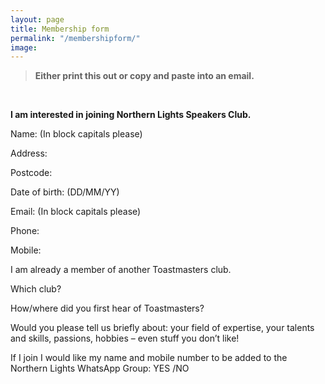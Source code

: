 ```yaml
---
layout: page
title: Membership form
permalink: "/membershipform/"
image:
---
```



>**Either print this out or copy and paste into an email.**


</br>

**I am interested in joining Northern Lights Speakers Club.**


Name: (In block capitals please)

Address:

Postcode:

Date of birth: (DD/MM/YY)

Email: (In block capitals please)

Phone:

Mobile:

I am already a member of another Toastmasters club.

Which club?

How/where did you first hear of Toastmasters?


Would you please tell us briefly about: your field of expertise, your talents and skills, passions, hobbies – even stuff you don’t like!


If I join I would like my name and mobile number to be added to the Northern Lights WhatsApp Group: 
YES /NO
